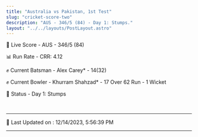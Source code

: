 ```yaml
---
title: "Australia vs Pakistan, 1st Test"
slug: "cricket-score-two"
description: "AUS - 346/5 (84) - Day 1: Stumps."
layout: "../../layouts/PostLayout.astro"
---
```


🔴 Live Score - AUS - 346/5 (84)  

📊 Run Rate - CRR: 4.12  

✊ Current Batsman - Alex Carey* - 14(32)  

✊ Current Bowler - Khurram Shahzad* - 17 Over 62 Run - 1 Wicket  

📑 Status - Day 1: Stumps

<br />

***

📝 Last Updated on : 12/14/2023, 5:56:39 PM

***

